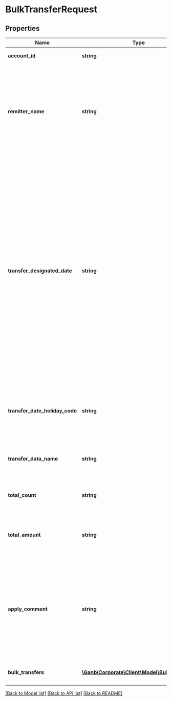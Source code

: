 # BulkTransferRequest

## Properties
Name | Type | Description | Notes
------------ | ------------- | ------------- | -------------
**account_id** | **string** | 口座ID 半角英数字 口座を識別するID | 
**remitter_name** | **string** | 振込依頼人名 半角文字 指定しない場合は口座名義がデフォルト値となります 振込許容文字を指定可 ただし、一部の非許容文字は、許容文字に変換を行います 40文字目まで有効（41文字目以降は切り捨てます） | [optional] 
**transfer_designated_date** | **string** | 振込指定日 半角文字 YYYY-MM-DD形式 振込対象の指定日 ただし、振込指定日が非営業日で、非営業日に実施できない振込（他行宛振込み）が振込情報に1件以上存在する場合、以下のとおりとなります ・「振込指定日休日コード」が1または省略の場合、振込指定日の翌営業日を振込対象の指定日となります ・「振込指定日休日コード」が2の場合、振込指定日の前営業日を振込対象の指定日となります ・「振込指定日休日コード」が3の場合、エラーとなり「400 Bad Request」を返却します | 
**transfer_date_holiday_code** | **string** | 振込指定日休日コード 半角数字 1：翌営業日、2：前営業日、3：エラー返却 省略可（省略した場合は1とみなします） | [optional] 
**transfer_data_name** | **string** | 振込データ名 全半角文字 作成した総合振込のデータを区別するためのメモ | [optional] 
**total_count** | **string** | 合計件数 半角数字 1以上9,999件まで指定可能（0はエラー） | 
**total_amount** | **string** | 合計金額 半角数字 1以上999,999,999,999円以下　数値のみで0、カンマ、マイナス不可 | 
**apply_comment** | **string** | 振込申請メモ（申請コメント） 全半角文字 ビジネスID管理申し込みかつ、申請になるユーザーの場合のみ有効 それ以外は値を設定しても銀行で読み捨て 該当する情報が無い場合は省略可（項目自体の設定が不要です） | [optional] 
**bulk_transfers** | [**\Ganb\Corporate\Client\Model\BulkTransfer[]**](BulkTransfer.md) | 総合振込明細情報 総合振込明細のリスト | 

[[Back to Model list]](../README.md#documentation-for-models) [[Back to API list]](../README.md#documentation-for-api-endpoints) [[Back to README]](../README.md)


